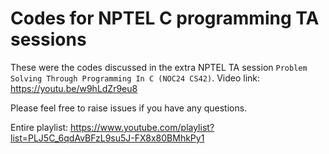# Codes for NPTEL C programming TA sessions

These were the codes discussed in the extra NPTEL TA session `Problem Solving Through Programming In C (NOC24 CS42)`. 
Video link: https://youtu.be/w9hLdZr9eu8

Please feel free to raise issues if you have any questions.

Entire playlist: https://www.youtube.com/playlist?list=PLJ5C_6qdAvBFzL9su5J-FX8x80BMhkPy1
